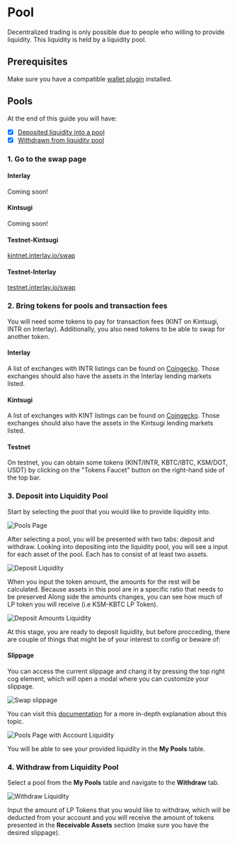# Pool

Decentralized trading is only possible due to people who willing to provide liquidity. This liquidity is held by a liquidity pool.

## Prerequisites

Make sure you have a compatible [wallet plugin](guides/wallets-explorers.md#substrate-wallets) installed.

## Pools

At the end of this guide you will have:

- [x] [Deposited liquidity into a pool](#3-deposit-into-liquidity-pool)
- [x] [Withdrawn from liquidity pool](#4-withdraw-from-liquidity-poll)

### 1. Go to the swap page

<!-- tabs:start -->

#### **Interlay**

Coming soon!

#### **Kintsugi**

Coming soon!

#### **Testnet-Kintsugi**

[kintnet.interlay.io/swap](https://kintnet.interlay.io/swap)

#### **Testnet-Interlay**

[testnet.interlay.io/swap](https://testnet.interlay.io/swap)

<!-- tabs:end -->

### 2. Bring tokens for pools and transaction fees

You will need some tokens to pay for transaction fees (KINT on Kintsugi, INTR on Interlay). Additionally, you also need tokens to be able to swap for another token.

<!-- tabs:start -->

#### **Interlay**

A list of exchanges with INTR listings can be found on [Coingecko](https://www.coingecko.com/en/coins/interlay). Those exchanges should also have the assets in the Interlay lending markets listed.

#### **Kintsugi**

A list of exchanges with KINT listings can be found on [Coingecko](https://www.coingecko.com/en/coins/kintsugi). Those exchanges should also have the assets in the Kintsugi lending markets listed.

#### **Testnet**

On testnet, you can obtain some tokens (KINT/INTR, KBTC/IBTC, KSM/DOT, USDT) by clicking on the "Tokens Faucet" button on the right-hand side of the top bar.

<!-- tabs:end -->

### 3. Deposit into Liquidity Pool

Start by selecting the pool that you would like to provide liquidity into.

![Pools Page](../_assets/img/guide/pools-page-overview.png)

After selecting a pool, you will be presented with two tabs: deposit and withdraw. Looking into depositing into the liquidity pool, you will see a input for each asset of the pool. Each has to consist of at least two assets.

![Deposit Liquidity](../_assets/img/guide/pools-page-deposit.png)

When you input the token amount, the amounts for the rest will be calculated. Because assets in this pool are in a specific ratio that needs to be preserved Along side the amounts changes, you can see how much of LP token you will receive (i.e KSM-KBTC LP Token).

![Deposit Amounts Liquidity](../_assets/img/guide/pools-page-deposit-amounts.png)

At this stage, you are ready to deposit liquidity, but before procceding, there are couple of things that might be of your interest to config or beware of:

#### Slippage

You can access the current slippage and chang it by pressing the top right cog element, which will open a modal where you can customize your slippage.

![Swap slippage](../_assets/img/guide/swap-page-slippage.png)

You can visit this [documentation](https://support.uniswap.org/hc/en-us/articles/8643879653261-What-is-Price-Slippage-) for a more in-depth explanation about this topic.

![Pools Page with Account Liquidity](../_assets/img/guide/pools-page-overview-liquidity.png)

You will be able to see your provided liquidity in the **My Pools** table.

### 4. Withdraw from Liquidity Pool

Select a pool from the **My Pools** table and navigate to the **Withdraw** tab.

![Withdraw Liquidity](../_assets/img/guide/pools-page-withdraw.png)

Input the amount of LP Tokens that you would like to withdraw, which will be deducted from your account and you will receive the amount of tokens presented in the **Receivable Assets** section (make sure you have the desired slippage).
